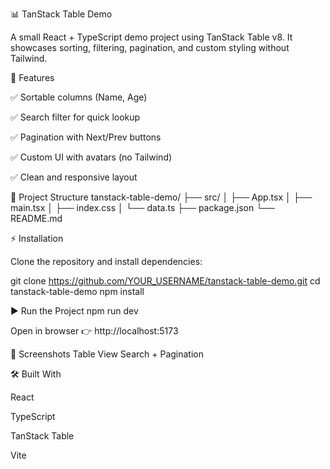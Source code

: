 📊 TanStack Table Demo

A small React + TypeScript demo project using TanStack Table v8.
It showcases sorting, filtering, pagination, and custom styling without Tailwind.

🚀 Features

✅ Sortable columns (Name, Age)

✅ Search filter for quick lookup

✅ Pagination with Next/Prev buttons

✅ Custom UI with avatars (no Tailwind)

✅ Clean and responsive layout

📂 Project Structure
tanstack-table-demo/
├── src/
│   ├── App.tsx
│   ├── main.tsx
│   ├── index.css
│   └── data.ts
├── package.json
└── README.md

⚡ Installation

Clone the repository and install dependencies:

git clone https://github.com/YOUR_USERNAME/tanstack-table-demo.git
cd tanstack-table-demo
npm install

▶️ Run the Project
npm run dev


Open in browser 👉 http://localhost:5173

📸 Screenshots
Table View	Search + Pagination

	
🛠️ Built With

React

TypeScript

TanStack Table

Vite
